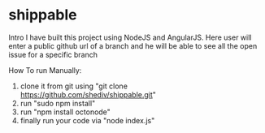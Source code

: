 # shippable

Intro
I have built this project using NodeJS and AngularJS.
Here user will enter a public github url of a branch and he will be able to see all the open issue for a specific branch

How To run Manually:
1. clone it from git using "git clone https://github.com/shediv/shippable.git"
2. run "sudo npm install"
3. run "npm install octonode"
4. finally run your code via "node index.js"
	
